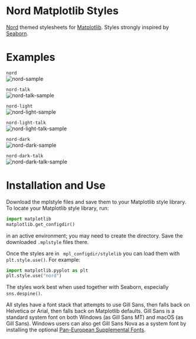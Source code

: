 # Nord Matplotlib Styles
[Nord](https://www.nordtheme.com/) themed stylesheets for [Matplotlib](https://matplotlib.org/).
Styles strongly inspired by [Seaborn](https://seaborn.pydata.org/).


# Examples
`nord`  
![nord-sample](https://user-images.githubusercontent.com/70354045/198936552-aac91759-fa18-48f8-bcc4-f2c2175e036a.png)

`nord-talk`  
![nord-talk-sample](https://user-images.githubusercontent.com/70354045/198936569-20f91790-7324-4dfe-be4b-b6cdfc8b11ac.png)

`nord-light`  
![nord-light-sample](https://user-images.githubusercontent.com/70354045/198936588-7ef505be-5e50-4ba7-b8b3-65ad8291cee0.png)

`nord-light-talk`  
![nord-light-talk-sample](https://user-images.githubusercontent.com/70354045/198936630-2300079b-8fd3-476b-b90b-067af65f0c54.png)

`nord-dark`  
![nord-dark-sample](https://user-images.githubusercontent.com/70354045/198936651-06511aa3-1241-44bc-acb1-abb0958011c4.png)

`nord-dark-talk`  
![nord-dark-talk-sample](https://user-images.githubusercontent.com/70354045/198936676-dc09c39e-163b-4c63-a631-9779ed2cca73.png)


# Installation and Use
Download the mplstyle files and save them to your Matplotlib style library. To locate your Matplotlib style library, run:
```py
import matplotlib
matplotlib.get_configdir()
```
in an active environment; you may need to create the directory. Save the downloaded `.mplstyle` files there.

Once the styles are in ` mpl_configdir/stylelib` you can load them with `plt.style.use()`. For example:
```py
import matplotlib.pyplot as plt
plt.style.use("nord")
```
The styles work best when used together with Seaborn, especially `sns.despine()`.

All styles have a font stack that attempts to use Gill Sans, then falls back on Helvetica or Arial, then falls back on Matplotlib defaults. Gill Sans is a standard system font on both Windows (as Gill Sans MT) and macOS (as Gill Sans). Windows users can also get Gill Sans Nova as a system font by installing the optional [Pan-European Supplemental Fonts](https://docs.microsoft.com/en-us/windows/deployment/windows-10-missing-fonts#install-optional-fonts-manually-without-changing-language-settings).
